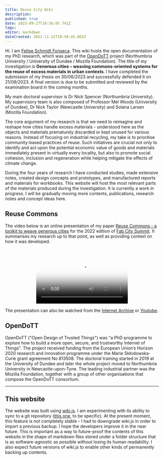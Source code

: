 ```yaml
---
title: Reuse City Wiki
description: 
published: true
date: 2023-09-27T10:56:07.741Z
tags: 
editor: markdown
dateCreated: 2021-11-12T10:50:45.063Z
---
```


Hi. I am [Felipe Schmidt Fonseca](https://is.efeefe.me). This wiki hosts the open documentation of my PhD research, which was part of the [OpenDoTT](#opendott) project (Northumbria University / University of Dundee / Mozilla Foundation). The title of my investigation is **Generous cities – weaving commons-oriented systems for the reuse of excess materials in urban contexts**. I have completed the submission of my thesis on 30/06/2023 and successfully defended it on 21/09/2023. A final version is due to be submitted and reviewed by the examination board in the coming months.

My main doctoral supervisor is Dr Nick Spencer (Northumbria University). My supervisory team is also composed of Professor Mel Woods (University of Dundee), Dr Nick Taylor (Newcastle University) and Solana Larsen (Mozilla Foundation).

The core argument of my research is that we need to reimagine and reshape how cities handle excess materials - understood here as the objects and materials prematurely discarded or kept unused for various reasons. Instead of focusing on industrial recycling, my take is to prioritise community-based practices of reuse. Such initiatives are crucial not only to identify and act upon the potential economic value of goods and materials immediately present in virtually every locality, but also to promote social cohesion, inclusion and regeneration while helping mitigate the effects of climate change.

During the four years of research I have conducted studies, made extensive notes, created design concepts and prototypes, and manufactured reports and materials for workbooks. This website will host the most relevant parts of the materials produced during the investigation. It is currently a work in progress. I will be gradually moving more contents, publications, research notes and concept ideas here.

## Reuse Commons

The video below is an online presentation of my paper [Reuse Commons - a toolkit to weave generous cities](https://zenodo.org/record/7432153) for the 2022 edition of [Fab City Summit](https://bali.fabevent.org/). It summarises my research up to that point, as well as providing context on how it was developed.

&nbsp;

<div align=center>
	<video  poster="/reuse-commons_placeholder.png"  controls>
  	<source src="https://archive.org/download/reuse-commons_fab-city/Fonseca-Fab17.mp4" type="video/mp4">
  Your browser does not support embedded videos.
	</video>
</div>

The presentation can also be watched from the [Internet Archive](https://archive.org/details/reuse-commons_fab-city) or [Youtube](https://www.youtube.com/watch?v=9FffmnQeZCU&feature=youtu.be).

## OpenDoTT

OpenDoTT ("Open Design of Trusted Things") was "a PhD programme to explore how to build a more open, secure, and trustworthy Internet of Things". The project received funding from the European Union’s Horizon 2020 research and innovation programme under the Marie Skłodowska-Curie grant agreement No 813508. The doctoral training started in 2019 at the University of Dundee and later the whole project moved to Northumbria University in Newcastle-upon-Tyne. The leading industrial partner was the Mozilla Foundation, together with a group of other organisations that compose the OpenDoTT consortium.

---

## This website

The website was built using [wiki.js](https://js.wiki/). I am experimenting with its ability to sync to a git repository ([this one](https://github.com/reuse-city/wiki/), to be specific). At the present moment, this feature is not completely stable - I had to downgrade wiki.js in order to import a previous backup. I hope the developers improve it in the near future. This is important as a way to future-proof the contents of this website in the shape of markdown files stored under a folder structure that is as software-agnostic as possible without losing its human readability. I also expect future versions of wiki.js to enable other kinds of permanently backing up contents.